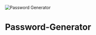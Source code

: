 ![Password Generator](https://user-images.githubusercontent.com/73040685/112562875-8d961980-8d95-11eb-8734-83c2105b054d.png)

# Password-Generator
